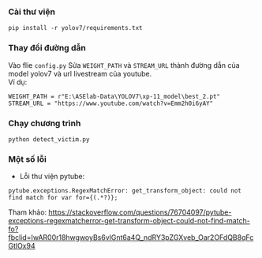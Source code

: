 ### Cài thư viện
`pip install -r yolov7/requirements.txt`

### Thay đổi đường dẫn
Vào flie `config.py` Sửa `WEIGHT_PATH` và `STREAM_URL` thành đường dẫn của model yolov7 và url livestream của youtube.\
Ví dụ:
```
WEIGHT_PATH = r"E:\ASElab-Data\YOLOV7\xp-11_model\best_2.pt"
STREAM_URL = "https://www.youtube.com/watch?v=Emm2h0i6yAY"
```
### Chạy chương trình

```
python detect_victim.py
```

### Một số lỗi
- Lỗi thư viện pytube:
```
pytube.exceptions.RegexMatchError: get_transform_object: could not find match for var for={(.*?)};
```
Tham khảo: https://stackoverflow.com/questions/76704097/pytube-exceptions-regexmatcherror-get-transform-object-could-not-find-match-fo?fbclid=IwAR00r18hwgwoyBs6vlGnt6a4Q_ndRY3pZGXveb_Oar2OFdQB8qFcGtlOx94

